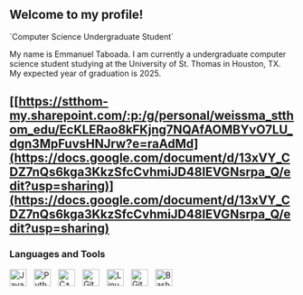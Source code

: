 <h2 align="left"> Welcome to my profile! </h2>
`Computer Science Undergraduate Student`

My name is Emmanuel Taboada. I am currently a undergraduate computer science student studying at the University of St. Thomas in Houston, TX.
My expected year of graduation is 2025.

[[https://stthom-my.sharepoint.com/:p:/g/personal/weissma_stthom_edu/EcKLERao8kFKjng7NQAfAOMBYvO7LU_dgn3MpFuvsHNJrw?e=raAdMd](https://docs.google.com/document/d/13xVY_CDZ7nQs6kga3KkzSfcCvhmiJD48IEVGNsrpa_Q/edit?usp=sharing)](https://docs.google.com/document/d/13xVY_CDZ7nQs6kga3KkzSfcCvhmiJD48IEVGNsrpa_Q/edit?usp=sharing)
---




### Languages and Tools

<img align="left" alt="Java" width="30px" style="padding-right:10px;" src="https://cdn.jsdelivr.net/gh/devicons/devicon/icons/java/java-original.svg"/>
<img align="left" alt="Python" width="30px" style="padding-right:10px;" src="https://cdn.jsdelivr.net/gh/devicons/devicon/icons/python/python-plain.svg" />
<img align="left" alt="C++" width="30px" style="padding-right:10px;" src="https://cdn.jsdelivr.net/gh/devicons/devicon/icons/cplusplus/cplusplus-line.svg" />
<img align="left" alt="Git" width="30px" style="padding-right:10px;" src="https://cdn.jsdelivr.net/gh/devicons/devicon/icons/git/git-original.svg" />
<img align="left" alt="Linux" width="30px" style="padding-right:10px;" src="https://cdn.jsdelivr.net/gh/devicons/devicon/icons/linux/linux-original.svg" />
<img align="left" alt="GitHub" width="30px" style="padding-right:10px;" src="https://cdn.jsdelivr.net/gh/devicons/devicon/icons/github/github-original.svg" />
<img align="left" alt="Bash" width="30px" style="padding-right:10px;" src="https://cdn.jsdelivr.net/gh/devicons/devicon/icons/bash/bash-original.svg" />
<br />

#
